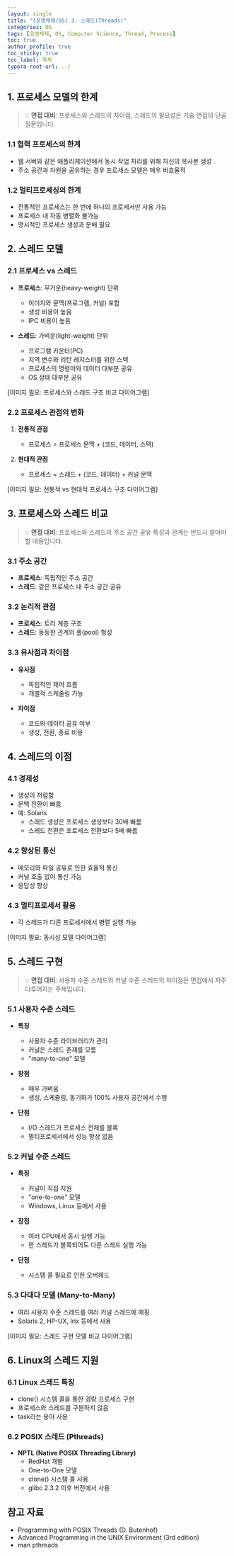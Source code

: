 ```yaml
---
layout: single
title: "[운영체제/OS] 3. 스레드(Threads)"
categories: OS
tags: [운영체제, OS, Computer Science, Thread, Process]
toc: true
author_profile: true
toc_sticky: true
toc_label: 목차
typora-root-url: ../
---
```


## 1. 프로세스 모델의 한계

> 💡 **면접 대비**: 프로세스와 스레드의 차이점, 스레드의 필요성은 기술 면접의 단골 질문입니다.

### 1.1 협력 프로세스의 한계
- 웹 서버와 같은 애플리케이션에서 동시 작업 처리를 위해 자신의 복사본 생성
- 주소 공간과 자원을 공유하는 경우 프로세스 모델은 매우 비효율적

### 1.2 멀티프로세싱의 한계
- 전통적인 프로세스는 한 번에 하나의 프로세서만 사용 가능
- 프로세스 내 자동 병렬화 불가능
- 명시적인 프로세스 생성과 분배 필요

## 2. 스레드 모델

### 2.1 프로세스 vs 스레드
- **프로세스**: 무거운(heavy-weight) 단위
  - 이미지와 문맥(프로그램, 커널) 포함
  - 생성 비용이 높음
  - IPC 비용이 높음

- **스레드**: 가벼운(light-weight) 단위
  - 프로그램 카운터(PC)
  - 지역 변수와 리턴 레지스터를 위한 스택
  - 프로세스의 명령어와 데이터 대부분 공유
  - OS 상태 대부분 공유

[이미지 필요: 프로세스와 스레드 구조 비교 다이어그램]

### 2.2 프로세스 관점의 변화
1. **전통적 관점**
   - 프로세스 = 프로세스 문맥 + (코드, 데이터, 스택)

2. **현대적 관점**
   - 프로세스 = 스레드 + (코드, 데이터) + 커널 문맥

[이미지 필요: 전통적 vs 현대적 프로세스 구조 다이어그램]

## 3. 프로세스와 스레드 비교

> 💡 **면접 대비**: 프로세스와 스레드의 주소 공간 공유 특성과 관계는 반드시 알아야 할 내용입니다.

### 3.1 주소 공간
- **프로세스**: 독립적인 주소 공간
- **스레드**: 같은 프로세스 내 주소 공간 공유

### 3.2 논리적 관점
- **프로세스**: 트리 계층 구조
- **스레드**: 동등한 관계의 풀(pool) 형성

### 3.3 유사점과 차이점
- **유사점**
  - 독립적인 제어 흐름
  - 개별적 스케줄링 가능

- **차이점**
  - 코드와 데이터 공유 여부
  - 생성, 전환, 종료 비용

## 4. 스레드의 이점

### 4.1 경제성
- 생성이 저렴함
- 문맥 전환이 빠름
- 예: Solaris
  - 스레드 생성은 프로세스 생성보다 30배 빠름
  - 스레드 전환은 프로세스 전환보다 5배 빠름

### 4.2 향상된 통신
- 메모리와 파일 공유로 인한 효율적 통신
- 커널 호출 없이 통신 가능
- 응답성 향상

### 4.3 멀티프로세서 활용
- 각 스레드가 다른 프로세서에서 병렬 실행 가능

[이미지 필요: 동시성 모델 다이어그램]

## 5. 스레드 구현

> 💡 **면접 대비**: 사용자 수준 스레드와 커널 수준 스레드의 차이점은 면접에서 자주 다루어지는 주제입니다.

### 5.1 사용자 수준 스레드
- **특징**
  - 사용자 수준 라이브러리가 관리
  - 커널은 스레드 존재를 모름
  - "many-to-one" 모델

- **장점**
  - 매우 가벼움
  - 생성, 스케줄링, 동기화가 100% 사용자 공간에서 수행

- **단점**
  - I/O 스레드가 프로세스 전체를 블록
  - 멀티프로세서에서 성능 향상 없음

### 5.2 커널 수준 스레드
- **특징**
  - 커널이 직접 지원
  - "one-to-one" 모델
  - Windows, Linux 등에서 사용

- **장점**
  - 여러 CPU에서 동시 실행 가능
  - 한 스레드가 블록되어도 다른 스레드 실행 가능

- **단점**
  - 시스템 콜 필요로 인한 오버헤드

### 5.3 다대다 모델 (Many-to-Many)
- 여러 사용자 수준 스레드를 여러 커널 스레드에 매핑
- Solaris 2, HP-UX, Irix 등에서 사용

[이미지 필요: 스레드 구현 모델 비교 다이어그램]

## 6. Linux의 스레드 지원

### 6.1 Linux 스레드 특징
- clone() 시스템 콜을 통한 경량 프로세스 구현
- 프로세스와 스레드를 구분하지 않음
- task라는 용어 사용

### 6.2 POSIX 스레드 (Pthreads)
- **NPTL (Native POSIX Threading Library)**
  - RedHat 개발
  - One-to-One 모델
  - clone() 시스템 콜 사용
  - glibc 2.3.2 이후 버전에서 사용

## 참고 자료
- Programming with POSIX Threads (D. Butenhof)
- Advanced Programming in the UNIX Environment (3rd edition)
- man pthreads